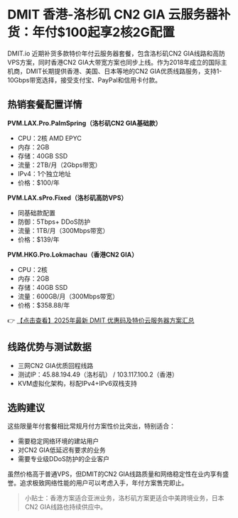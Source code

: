 # DMIT 香港-洛杉矶 CN2 GIA 云服务器补货：年付$100起享2核2G配置

DMIT.io 近期补货多款特价年付云服务器套餐，包含洛杉矶CN2 GIA线路和高防VPS方案，同时香港CN2 GIA大带宽方案也同步上线。作为2018年成立的国际主机商，DMIT长期提供香港、美国、日本等地的CN2 GIA优质线路服务，支持1-10Gbps带宽选择，接受支付宝、PayPal和信用卡付款。

## 热销套餐配置详情

**PVM.LAX.Pro.PalmSpring（洛杉矶CN2 GIA基础款）**
- CPU：2核 AMD EPYC
- 内存：2GB
- 存储：40GB SSD
- 流量：2TB/月（2Gbps带宽）
- IPv4：1个独立地址
- 价格：$100/年

**PVM.LAX.sPro.Fixed（洛杉矶高防VPS）**
- 同基础款配置
- 防御：5Tbps+ DDoS防护
- 流量：1TB/月（300Mbps带宽）
- 价格：$139/年

**PVM.HKG.Pro.Lokmachau（香港CN2 GIA）**
- CPU：2核
- 内存：2GB
- 存储：40GB SSD
- 流量：600GB/月（300Mbps带宽）
- 价格：$358.88/年

👉 [【点击查看】2025年最新 DMIT 优惠码及特价云服务器方案汇总](https://bit.ly/dmit_coupon)

## 线路优势与测试数据
- 三网CN2 GIA优质回程线路
- 测试IP：45.88.194.49（洛杉矶） / 103.117.100.2（香港）
- KVM虚拟化架构，标配IPv4+IPv6双栈支持

## 选购建议
这些限量年付套餐相比常规月付方案性价比突出，特别适合：
- 需要稳定网络环境的建站用户
- 对CN2 GIA低延迟有要求的业务
- 需要专业级DDoS防护的企业客户

虽然价格高于普通VPS，但DMIT的CN2 GIA线路质量和网络稳定性在业内享有盛誉。追求极致网络性能的用户可以考虑入手，年付方案售完即止。

> 小贴士：香港方案适合亚洲业务，洛杉矶方案更适合中美跨境业务，日本CN2 GIA线路也持续供应中。